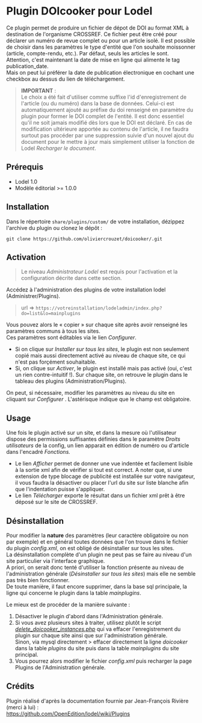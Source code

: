 # Plugin DOIcooker pour Lodel
Ce plugin permet de produire un fichier de dépot de DOI au format XML à destination de l'organisme CROSSREF. Ce fichier peut être créé pour déclarer un numéro de revue complet ou pour un article isolé. Il est possible de choisir dans les paramètres le type d'entité que l'on souhaite moissonner (article, compte-rendu, etc.). Par défaut, seuls les articles le sont.   
Attention, c'est maintenant la date de mise en ligne qui alimente le tag publication_date.   
Mais on peut lui préférer la date de publication électronique en cochant une checkbox au dessus du lien de téléchargement.

> **IMPORTANT** :  
Le choix a été fait d'utiliser comme suffixe l'id d'enregistrement de l'article (ou du numéro) dans la base de données. Celui-ci est automatiquement ajouté au préfixe du doi renseigné en paramètre du plugin pour former le DOI complet de l'entité. Il est donc essentiel qu'il ne soit jamais modifié dès lors que le DOI est déclaré. En cas de modification ultérieure apportée au contenu de l'article, il ne faudra surtout pas procéder par une suppression suivie d'un nouvel ajout du document pour le mettre à jour mais simplement utiliser la fonction de Lodel *Recharger le document*.

## Prérequis
- Lodel 1.0
- Modèle éditorial >= 1.0.0
## Installation
Dans le répertoire `share/plugins/custom/` de votre installation, dézippez l'archive du plugin ou clonez le dépôt :
```
git clone https://github.com/oliviercrouzet/doicooker/.git
```
## Activation
> Le niveau _Administrateur Lodel_ est requis pour l'activation et la configuration décrite dans cette section.

Accédez à l'administration des plugins de votre installation lodel (Administrer/Plugins).  
> url =>  `https://votreinstallation/lodeladmin/index.php?do=list&lo=mainplugins`  

Vous pouvez alors le « copier » sur chaque site après avoir renseigné les paramètres communs à tous les sites.  
Ces paramètres sont éditables via le lien *Configurer*.

  * Si on clique sur *Installer sur tous les sites*, le plugin est non seulement copié mais aussi directement activé au niveau de chaque site, ce qui n'est pas forçément souhaitable.
  * Si, on clique sur *Activer*, le plugin est installé mais pas activé (oui, c'est un rien contre-intuitif !). Sur chaque site, on retrouve le plugin dans le tableau des plugins (Administration/Plugins).

On peut, si nécessaire, modifier les paramètres au niveau du site en cliquant sur *Configurer* . L'astérisque indique que le champ est obligatoire.  

## Usage

Une fois le plugin activé sur un site, et dans la mesure où l'utilisateur dispose des permissions suffisantes définies dans le paramètre _Droits utilisateurs_ de la config, un lien apparait en édition de numéro ou d'article dans l'encadré *Fonctions.* 

   * Le lien *Afficher* permet de donner une vue indentée et facilement lisible à la sortie xml afin de vérifier si tout est correct.
    A noter que, si une extension de type blocage de publicité est installée sur votre navigateur, il vous faudra la désactiver ou placer l'url du site sur liste blanche afin que l'indentation puisse s'appliquer.
   * Le lien *Télécharger* exporte le résultat dans un fichier xml prêt à être déposé sur le site de CROSSREF.

## Désinstallation

Pour modifier la **nature** des paramètres (leur caractère obligatoire ou non par exemple) et en général toutes données que l'on trouve dans le fichier du plugin _config.xml_, on est obligé de désinstaller sur tous les sites.  
La désinstallation complète d'un plugin ne peut pas se faire au niveau d'un site particulier via l'interface graphique.  
A priori, on serait donc tenté d'utiliser la fonction présente au niveau de l'administration générale (*Désinstaller sur tous les sites*) mais elle ne semble pas très bien fonctionner.  
De toute manière, il faut encore supprimer, dans la base sql principale, la ligne qui concerne le plugin dans la table _mainplugins_.

Le mieux est de procéder de la manière suivante :

1. Désactiver le plugin d'abord dans l'Administration générale.
2. Si vous avez plusieurs sites à traiter, utilisez plutôt le script [*delete\_doicooker\_instances.php*](https://github.com/oliviercrouzet/doicooker/tree/outils) qui va effacer l'enregistrement du plugin sur chaque site ainsi que sur l'administration générale.    
      Sinon, via mysql directement > effacer directement la ligne *doicooker* dans la table *plugins* du site puis dans la table *mainplugins* du site principal.
3. Vous pourrez alors modifier le fichier *config.xml* puis recharger la page Plugins de l'Administration générale.

## Crédits
Plugin réalisé d'après la documentation fournie par Jean-François Rivière (merci à lui) :  
https://github.com/OpenEdition/lodel/wiki/Plugins

